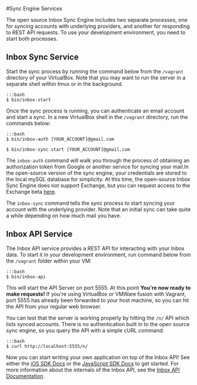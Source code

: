 #Sync Engine Services

The open source Inbox Sync Engine includes two separate processes, one for syncing accounts with underlying providers, and another for responding to REST API requests. To use your development environment, you need to start both processes.

Inbox Sync Service
-----

Start the sync process by running the command below from the `/vagrant` directory of your VirtualBox. Note that you may want to run the server in a separate shell within tmux or in the background.

```
:::bash
$ bin/inbox-start
```

Once the sync process is running, you can authenticate an email account and start a sync. In a new VirtualBox shell in the `/vagrant` directory, run the commands below:

```
:::bash
$ bin/inbox-auth [YOUR_ACCOUNT]@gmail.com

$ bin/inbox-sync start [YOUR_ACCOUNT]@gmail.com
```

The `inbox-auth` command will walk you through the process of obtaining an authorization token from Google or another service for syncing your mail.In the open-source version of the sync engine, your credentials are stored to the local mySQL database for simplicity. At this time, the open-source Inbox Sync Engine does not support Exchange, but you can request access to the Exchange beta [here](mailto:support@inboxapp.com).

The `inbox-sync` command tells the sync process to start syncing your account with the underlying provider. Note that an initial sync can take quite a while depending on how much mail you have.

Inbox API Service
-----

The Inbox API service provides a REST API for interacting with your Inbox data. To start it in your development environment, run command below from the `/vagrant` folder within your VM:

```
:::bash
$ bin/inbox-api
```

This will start the API Server on port 5555. At this point **You're now ready to make requests!** If you're using VirtualBox or VMWare fusion with Vagrant, port 5555 has already been forwarded to your host machine, so you can hit the API from your regular web browser.

You can test that the server is working properly by hitting the `/n/` API which lists synced accounts. There is no authentication built in to the open source sync engine, so you query the API with a simple cURL command:

```
:::bash
$ curl http://localhost:5555/n/
```

Now you can start writing your own application on top of the Inbox API! See either the [iOS SDK Docs](https://www.inboxapp.com/docs/ios) or the [JavaScript SDK Docs](https://www.inboxapp.com/docs/javascript) to get started. For more information about the internals of the Inbox API, see the [Inbox API Documentation](https://www.inboxapp.com/docs/api).